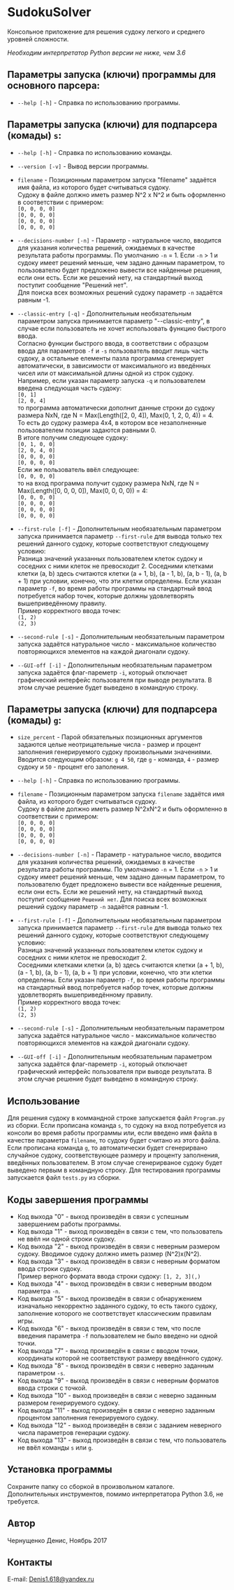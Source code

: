 # SudokuSolver
Консольное приложение для решения судоку легкого и среднего уровней сложности.

*Необходим интерпретатор Python версии не ниже, чем 3.6*
## Параметры запуска (ключи) программы  для основного парсера:
* `--help [-h]` - Справка по использованию программы.

## Параметры запуска (ключи) для подпарсера (комады) `s`:
* `--help [-h]` - Справка по использованию команды.
* `--version [-v]` - Вывод версии программы.
* `filename` - Позиционным параметром запуска "filename" задаётся имя файла, из которого будет считываться судоку.<br />Судоку в файле должно иметь размер N^2 x N^2 и быть оформленно в соответствии с примером:<br />
`[0, 0, 0, 0]`<br />
`[0, 0, 0, 0]`<br />
`[0, 0, 0, 0]`<br />
`[0, 0, 0, 0]`

* `--decisions-number [-n]` - Параметр - натуральное число, вводится для указания количества решений, ожидаемых в качестве результата работы программы. По умолчанию `-n` = 1. Если `-n` > 1 и судоку имеет решений меньше, чем задано данным параметром, то пользователю будет предложено вывести все найденные решения, если они есть. Если же решений нету, на стандартный выход поступит сообщение "Решений нет".<br />Для поиска всех возможных решений судоку параметр `-n` задаётся равным -1.
* `--classic-entry [-q]` - Дополнительным необязательным параметром запуска принимается параметр "--classic-entry", в случае если пользователь не хочет использовать функцию быстрого ввода.<br />Согласно функции быстрого ввода, в соответствии с образцом ввода для параметров `-f` и `-s` пользователь вводит лишь часть судоку, а остальные елементы пазла программа сгенерирует автоматически, в зависимости от максимального из введённых чисел или от максимальной длины одной из строк судоку.<br />Например, если указан параметр запуска `-q` и пользователем введена следующая часть судоку:<br />
`[0, 1]`<br />
`[2, 0, 4]`<br />
то программа автоматически дополнит данные строки до судоку размера NxN, где N = Max(Length([2, 0, 4]), Max(0, 1, 2, 0, 4)) = 4.<br />
То есть до судоку размера 4x4, в котором все незаполненные пользователем позиции задаются равными 0.<br />
В итоге получим следующее судоку:<br />
`[0, 1, 0, 0]`<br />
`[2, 0, 4, 0]`<br />
`[0, 0, 0, 0]`<br />
`[0, 0, 0, 0]`<br />
Если же пользователь ввёл следующее:<br />
`[0, 0, 0, 0]`<br />
то на вход программа получит судоку размера NxN, где N = Max(Length([0, 0, 0, 0]), Max(0, 0, 0, 0)) = 4:<br />
`[0, 0, 0, 0]`<br />
`[0, 0, 0, 0]`<br />
`[0, 0, 0, 0]`<br />
`[0, 0, 0, 0]`

* `--first-rule [-f]` - Дополнительным необязательным параметром запуска принимается параметр `--first-rule` для вывода только тех решений данного судоку, которые соответствуют следующему условию:<br />
Разница значений указанных пользователем клеток судоку и соседних с ними клеток не превосходит 2. Соседними клетками клетки (a, b) здесь считаются клетки (a + 1, b), (a - 1, b), (a, b - 1), (a, b + 1) при условии, конечно, что эти клетки определены. Если указан параметр `-f`, во время работы программы на стандартный ввод потребуется набор точек, которые должны удовлетворять вышеприведённому правилу.<br />
Пример корректного ввода точек:<br />
`(1, 2)`<br />
`(2, 3)`

* `--second-rule [-s]` - Дополнительным необязательным параметром запуска задаётся натуральное число - максимальное количество повторяющихся элементов на каждой диагонали судоку.
* `--GUI-off [-i]`	- Дополнительным необязательным параметром запуска задаётся флаг-пареметр `-i`, который отключает графический интерфейс пользователя при выводе результата. В этом случае решение будет выведено в командную строку.

## Параметры запуска (ключи) для подпарсера (комады) `g`:
* `size_percent` - Парой обязательных позиционных аргументов задаются целые неотрицательные числа - размер и процент заполнения генерируемого судоку произвольными значениями. Вводится следующим образом: `g 4 50`, где `g` - команда, `4` - размер судоку и `50` - процент его заполения.
* `--help [-h]` - Справка по использованию программы.
* `filename` - Позиционным параметром запуска `filename` задаётся имя файла, из которого будет считываться судоку.<br />
Судоку в файле должно иметь размер N^2xN^2 и быть оформленно в соответствии с примером:<br />
`[0, 0, 0, 0]`<br />
`[0, 0, 0, 0]`<br />
`[0, 0, 0, 0]`<br />
`[0, 0, 0, 0]`

* `--decisions-number [-n]` - Параметр - натуральное число, вводится для указания количества решений, ожидаемых в качестве результата работы программы. По умолчанию `-n` = 1. Если `-n` > 1 и судоку имеет решений меньше, чем задано данным параметром, то пользователю будет предложено вывести все найденные решения, если они есть. Если же решений нету, на стандартный выход поступит сообщение `Решений нет`. Для поиска всех возможных решений судоку параметр `-n` задаётся равным -1.
* `--first-rule [-f]` - Дополнительным необязательным параметром запуска принимается параметр `--first-rule` для вывода только тех решений данного судоку, которые соответствуют следующему условию:<br />
Разница значений указанных пользователем клеток судоку и соседних с ними клеток не превосходит 2.<br />
Соседними клетками клетки (a, b) здесь считаются клетки (a + 1, b), (a - 1, b), (a, b - 1), (a, b + 1) при условии, конечно, что эти клетки определены. Если указан параметр `-f`, во время работы программы на стандартный ввод потребуется набор точек, которые должны удовлетворять вышеприведённому правилу.<br />
Пример корректного ввода точек:<br />
`(1, 2)`<br />
`(2, 3)`

* `--second-rule [-s]` - Дополнительным необязательным параметром запуска задаётся натуральное число - максимальное количество повторяющихся элементов на каждой диагонали судоку.
* `--GUI-off [-i]` - Дополнительным необязательным параметром запуска задаётся флаг-пареметр `-i`, который отключает графический интерфейс пользователя при выводе результата. В этом случае решение будет выведено в командную строку.

## Использование
Для решения судоку в коммандной строке запускается файл `Program.py` из сборки. Если прописана команда `s`, то судоку на вход потребуется из консоли во время работы программы или, если введено имя файла в качестве параметра `filename`, то судоку будет считано из этого файла. Если прописана команда `g`, то автоматически будет сгенерирвано случайное судоку, соответствующее размеру и проценту заполнения, введённых пользователем. В этом случае сгенерирваное судоку будет выведено первым в командную строку. Для тестирования программы запускается файл `tests.py` из сборки.
## Коды завершения программы
* Код выхода "0"  - выход произведён в связи с успешным завершением работы программы.
* Код выхода "1"  - выход произведён в связи с тем, что пользователь не ввёл ни одной строки судоку.
* Код выхода "2"  - выход произведён в связи с неверным размером судоку. Вводимое судоку должно иметь размер (N^2)x(N^2).
* Код выхода "3"  - выход произведён в связи с неверным форматом ввода строки судоку.<br />Пример верного формата ввода строки судоку: `[1, 2, 3](,)`
* Код выхода "4"  - выход произведён в связи с неверным вводом параметра `-n`.
* Код выхода "5"  - выход произведён в связи с обнаружением изначально некорректно заданного судоку, то есть такого судоку, заполнение которого не соответствует классическим правилам игры.
* Код выхода "6"  - выход произведён в связи с тем, что после введения параметра `-f` пользователем не было введено ни одной точки.
* Код выхода "7"  - выход произведён в связи с вводом точки, координаты которой не соответствуют размеру введённого судоку.
* Код выхода "8"  - выход произведён в связи с неверно заданным параметром `-s`.
* Код выхода "9"  - выход произведён в связи с неверным форматов ввода строки с точкой.
* Код выхода "10" - выход произведён в связи с неверно заданным размером генерируемого судоку.
* Код выхода "11" - выход произведён в связи с неверно заданным процентом заполнения генерируемого судоку.
* Код выхода "12" - выход произведён в связи с заданием неверного числа параметров генерации судоку.
* Код выхода "13" - выход произведён в связи с тем, что пользователь не ввёл команды `s` или `g`.

## Установка программы
Сохраните папку со сборкой в произвольном каталоге. Дополнительных инструментов, помимо интерпретатора Python 3.6, не требуется.
## Автор
Чернущенко Денис, Ноябрь 2017
## Контакты
E-mail: Denis1.618@yandex.ru